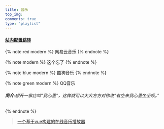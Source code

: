 ```yaml
---
title: 音乐
top_img:
comments: true
type: "playlist"
---
```

#### [站内配置跳转](/2021/07/10/music/)

{% note red modern  %}
 网易云音乐
{% endnote %}

<div class="aplayer no-destroy" data-id="2153548870" data-server="netease" data-type="playlist" data-mutex="true"  data-preload="auto" data-theme="#3F51B5"></div>

{% note  modern  %}
  这个忘了
{% endnote %}

<div class="aplayer no-destroy" data-id="3337103" data-server="tencent" data-type="artist" data-mutex="true"  data-preload="auto" data-theme="#3F51B5" data-listFolded="true"></div>


{% note blue modern  %}
 酷狗音乐
{% endnote %}
<div class="aplayer no-destroy" data-id="3337103" data-server="kugou" data-type="playlist" data-mutex="true"  data-preload="auto" data-theme="#3F51B5" data-listFolded="true"></div>

{% note green modern  %}
 QQ音乐
 ###### **简介**:想开一家店叫”我心里”，这样就可以大大方方对你说”有空来我心里坐坐呗。”
{% endnote %}

<div class="aplayer no-destroy" data-id="7713145827" data-server="tencent" data-type="playlist" data-mutex="true"  data-preload="auto" data-theme="#3F51B5" data-listFolded="true"></div>


> [一个基于vue构建的在线音乐播放器](https://yy.hin.cool/)

    





